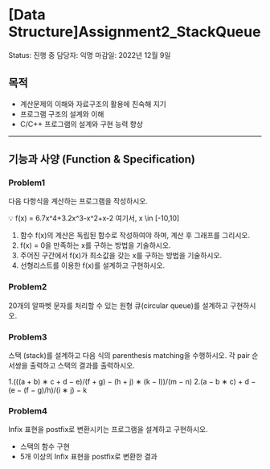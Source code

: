 # [Data Structure]Assignment2_StackQueue

Status: 진행 중
담당자: 익명
마감일: 2022년 12월 9일

## 목적

- 계산문제의 이해와 자료구조의 활용에 친숙해 지기
- 프로그램 구조의 설계와 이해
- C/C++ 프로그램의 설계와 구현 능력 향상

---

## 기능과 사양 (Function & Specification)

### Problem1

다음 다항식을 계산하는 프로그램을 작성하시오.

<aside>
💡 f(x) = 6.7x^4+3.2x^3-x^2+x-2  여기서, x \in [-10,10]

</aside>

1. 함수 f(x)의 계산은 독립된 함수로 작성하여야 하며, 계산 후 그래프를 그리시오.
2. f(x) = 0을 만족하는 x를 구하는 방법을 기술하시오.
3. 주어진 구간에서 f(x)가 최소값을 갖는 x를 구하는 방법을 기술하시오.
4. 선형리스트를 이용한 f(x)를 설계하고 구현하시오.

### Problem2

20개의 알파벳 문자를 처리할 수 있는 원형 큐(circular queue)를 설계하고 구현하시오.

### Problem3

스택 (stack)를 설계하고 다음 식의 parenthesis matching을 수행하시오. 각 pair 순서쌍을 출력하고 스택의 결과를 출력하시오.

1.(((a + b) ∗ c + d − e)/(f + g) − (h + j) ∗ (k − l))/(m − n)
2.(a − b ∗ c) + d − (e − (f − g)/h)/(i ∗ j) − k

### Problem4

Infix 표현을 postfix로 변환시키는 프로그램을 설계하고 구현하시오.

- 스택의 함수 구현
- 5개 이상의 Infix 표현을 postfix로 변환한 결과
